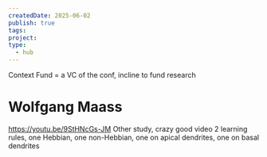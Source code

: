 ```yaml
---
createdDate: 2025-06-02
publish: true
tags: 
project: 
type:
  - hub
---
```

Context Fund = a VC of the conf, incline to fund research

# Wolfgang Maass
https://youtu.be/9StHNcGs-JM
Other study, crazy good video
2 learning rules, one Hebbian, one non-Hebbian, one on apical dendrites, one on basal dendrites
